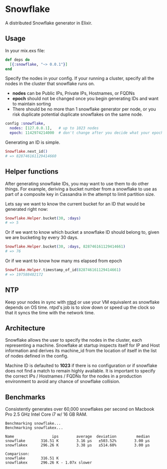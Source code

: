 # Snowflake

A distributed Snowflake generator in Elixir.

## Usage

In your mix.exs file:

```elixir
def deps do
  [{:snowflake, "~> 0.0.1"}]
end
```

Specify the nodes in your config.  If your running a cluster, specify all the nodes in the cluster that snowflake runs on.  

- **nodes** can be Public IPs, Private IPs, Hostnames, or FQDNs
- **epoch** should not be changed once you begin generating IDs and want to maintain sorting
- There should be no more than 1 snowflake generator per node, or you risk duplicate potential duplicate snowflakes on the same node.

```elixir
config :snowflake,
  nodes: [127.0.0.1],   # up to 1023 nodes
  epoch: 1142974214000  # don't change after you decide what your epoch is
```

Generating an ID is simple.

```elixir
Snowflake.next_id()
# => 828746161129414660
```

## Helper functions

After generating snowflake IDs, you may want to use them to do other things.
For example, deriving a bucket number from a snowflake to use as part of a
composite key in Cassandra in the attempt to limit partition size.

Lets say we want to know the current bucket for an ID that would be generated right now:
```elixir
Snowflake.Helper.bucket(30, :days)
# => 5
```

Or if we want to know which bucket a snowflake ID should belong to, given we are
bucketing by every 30 days.
```elixir
Snowflake.Helper.bucket(30, :days, 828746161129414661)
# => 76
```

Or if we want to know how many ms elapsed from epoch
```elixir
Snowflake.Helper.timestamp_of_id(828746161129414661)
# => 197588482172
```

## NTP

Keep your nodes in sync with [ntpd](https://en.wikipedia.org/wiki/Ntpd) or use
your VM equivalent as snowflake depends on OS time.  ntpd's job is to slow down
or speed up the clock so that it syncs the time with the network time.

## Architecture

Snowflake allows the user to specify the nodes in the cluster, each representing a machine.  Snowflake at startup inspects itself for IP and Host information and derives its machine_id from the location of itself in the list of nodes defined in the config.

Machine ID is defaulted to **1023** if there is no configuration or if snowflake does not find a match to remain highly available.  It is important to specify the correct IPs / Hostnames / FQDNs for the nodes in a production environment to avoid any chance of snowflake collision.

## Benchmarks

Consistently generates over 60,000 snowflakes per second on Macbook Pro 2.5 GHz Intel Core i7 w/ 16 GB RAM.

```
Benchmarking snowflake...
Benchmarking snowflakex...

Name                 ips        average  deviation         median
snowflake       316.51 K        3.16 μs   ±503.52%        3.00 μs
snowflakex      296.26 K        3.38 μs   ±514.60%        3.00 μs

Comparison:
snowflake       316.51 K
snowflakex      296.26 K - 1.07x slower
```
